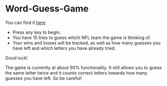 # Word-Guess-Game

You can find it [here](https://1cbondy1.github.io/Word-Guess-Game/)

- Press any key to begin.
- You have 15 tries to guess which NFL team the game is thinking of.
- Your wins and losses will be tracked, as well as how many guesses you have left and which letters you have already tried.

Good luck!

The game is currently at about 90% functionality. It still allows you to guess the same letter twice and it counts correct letters towards how many guesses you have left. So be careful!
